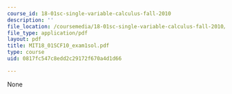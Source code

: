 ```yaml
---
course_id: 18-01sc-single-variable-calculus-fall-2010
description: ''
file_location: /coursemedia/18-01sc-single-variable-calculus-fall-2010/0817fc547c8edd2c29172f670a4d1d66_MIT18_01SCF10_exam1sol.pdf
file_type: application/pdf
layout: pdf
title: MIT18_01SCF10_exam1sol.pdf
type: course
uid: 0817fc547c8edd2c29172f670a4d1d66

---
```

None